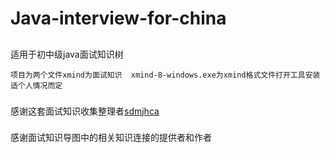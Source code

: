 # Java-interview-for-china


##
适用于初中级java面试知识树


`项目为两个文件xmind为面试知识  xmind-8-windows.exe为xmind格式文件打开工具安装适个人情况而定`



###
感谢这套面试知识收集整理者[sdmjhca](https://github.com/sdmjhca)   

###
感谢面试知识导图中的相关知识连接的提供者和作者
